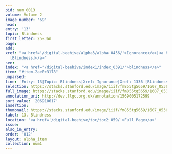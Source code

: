 ```yaml
---
pid: num_0013
volume: Volume 2
image_number: '69'
head:
entry: '13'
topic: Blindness
first_letter: 25-Jan
page:
add:
xref: "<a href='/digital-beehive/alpha3/alpha_0456/'>Ignorance</a>|<a href='/digital-beehive/num6/num_1880/'>1336
  [Blindness]</a>"
see:
index: "<a href='/digital-beehive/index1/index_0391/'>blindness</a>"
item: "#item-2ae0c3178"
unparsed:
line: 'Entry: 13|Topic: Blindness|Xref: Ignorance|Xref: 1336 [Blindness]|Index: blindness|#item-2ae0c3178'
selection: https://stacks.stanford.edu/image/iiif/fm855tg5659/1607_0536/308,617,3099,533/full/0/default.jpg
full_image: https://stacks.stanford.edu/image/iiif/fm855tg5659/1607_0536/full/full/0/default.jpg
annotation_uri: http://dev.llgc.org.uk/annotation/1569005172599
sort_value: '206910617'
insertion:
thumbnail: https://stacks.stanford.edu/image/iiif/fm855tg5659/1607_0536/308,617,600,180/250,/0/default.jpg
label: 13. Blindness
location: "<a href='/digital-beehive/toc/toc2_059/'>Full Page</a>"
issue:
also_in_entry:
order: '012'
layout: alpha_item
collection: num1
---
```

